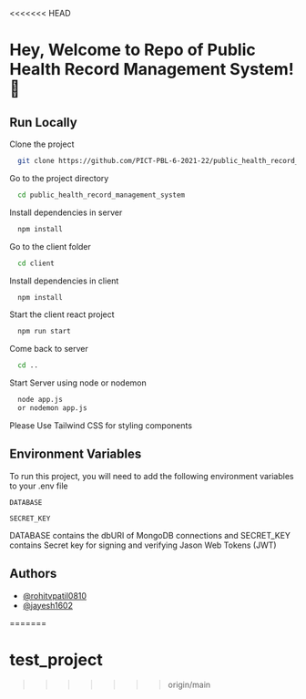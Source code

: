 <<<<<<< HEAD

# Hey, Welcome to Repo of Public Health Record Management System! 👋


## Run Locally

Clone the project

```bash
  git clone https://github.com/PICT-PBL-6-2021-22/public_health_record_management_system
```

Go to the project directory

```bash
  cd public_health_record_management_system
```

Install dependencies in server

```bash
  npm install
```
Go to the client folder

```bash
  cd client
```
Install dependencies in client

```bash
  npm install
```

Start the client react project

```bash
  npm run start
```

Come back to server

```bash
  cd ..
```
Start Server using node or nodemon

```bash
  node app.js 
  or nodemon app.js
```


Please Use Tailwind CSS for styling components
## Environment Variables

To run this project, you will need to add the following environment variables to your .env file

`DATABASE`

`SECRET_KEY`

DATABASE contains the dbURI of MongoDB connections and SECRET_KEY contains Secret key for signing and verifying Jason Web Tokens (JWT)


## Authors

- [@rohitvpatil0810](https://www.github.com/rohitvpaitl0810)
- [@jayesh1602](https://www.github.com/jayesh1602)

=======
# test_project
>>>>>>> origin/main
